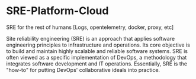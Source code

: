 # SRE-Platform-Cloud
SRE for the rest of humans [Logs, opentelemetry, docker, proxy, etc]

Site reliability engineering (SRE) is an approach that applies software engineering principles to infrastructure and operations. Its core objective is to build and maintain highly scalable and reliable software systems. SRE is often viewed as a specific implementation of DevOps, a methodology that integrates software development and IT operations. Essentially, SRE is the "how-to" for putting DevOps' collaborative ideals into practice.
